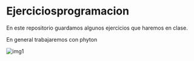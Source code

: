 # Ejerciciosprogramacion


En este repositorio guardamos algunos ejercicios que haremos en clase.

En general trabajaremos con phyton 

![img1](https://1000marcas.net/wp-content/uploads/2020/11/Python-logo.png)